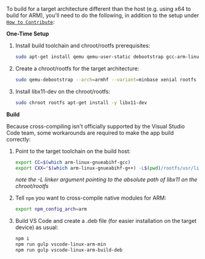 To build for a target architecture different than the host (e.g. using x64 to
build for ARM), you'll need to do the following, in addition to the setup under
[`How to Contribute`](HTTPS://github.com/Microsoft/vscode/wiki/How-to-Contribute):

**One-Time Setup**

1. Install build toolchain and chroot/rootfs prerequisites:

    ```bash
    sudo apt-get install qemu qemu-user-static debootstrap gcc-arm-linux-gnueabihf g++-arm-linux-gnueabihf
    ```

1. Create a chroot/rootfs for the target architecture:

    ```bash
    sudo qemu-debootstrap --arch=armhf --variant=minbase xenial rootfs
    ```

1. Install libx11-dev on the chroot/rootfs:

    ```bash
    sudo chroot rootfs apt-get install -y libx11-dev
    ```

**Build**

Because cross-compiling isn't officially supported by the Visual Studio Code
team, some workarounds are required to make the app build correctly:

1. Point to the target toolchain on the build host:

    ```bash
    export CC=$(which arm-linux-gnueabihf-gcc)
    export CXX="$(which arm-linux-gnueabihf-g++) -L$(pwd)/rootfs/usr/lib/arm-linux-gnueabihf/"
    ```

    _note the -L linker argument pointing to the absolute path of libx11 on the
    chroot/rootfs_

1. Tell `npm` you want to cross-compile native modules for ARM:

    ```bash
    export npm_config_arch=arm
    ```

1. Build VS Code and create a .deb file (for easier installation on the target
   device) as usual:

    ```bash
    npm i
    npm run gulp vscode-linux-arm-min
    npm run gulp vscode-linux-arm-build-deb
    ```
